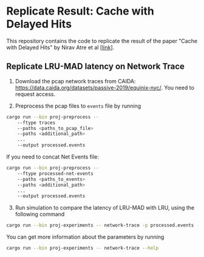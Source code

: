 # Replicate Result: Cache with Delayed Hits

This repository contains the code to replicate the result of the paper "Cache with Delayed Hits" by Nirav Atre et al \[[link](https://dl.acm.org/doi/10.1145/3387514.3405883)\].

## Replicate LRU-MAD latency on Network Trace

1. Download the pcap network traces from CAIDA: <https://data.caida.org/datasets/passive-2019/equinix-nyc/>. You need to request access.

2. Preprocess the pcap files to `events` file by running

```sh
cargo run --bin proj-preprocess -- 
    --ftype traces 
    --paths <paths_to_pcap_file> 
    --paths <additional_path>
    ... 
    --output processed.events
```

If you need to concat Net Events file:
```sh
cargo run --bin proj-preprocess -- 
    --ftype processed-net-events
    --paths <paths_to_events> 
    --paths <additional_path>
    ... 
    --output processed.events
```

3. Run simulation to compare the latency of LRU-MAD with LRU, using the following command

```sh
cargo run --bin proj-experiments -- network-trace -p processed.events -k <number-of-caches> -c <cache-capacity> -l <latency>
```

You can get more information about the parameters by running

```sh
cargo run --bin proj-experiments -- network-trace --help
```
